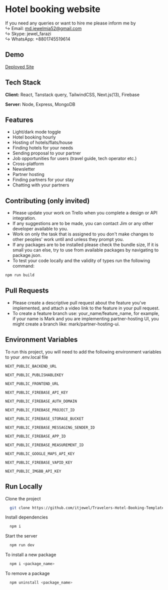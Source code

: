 # Hotel booking website

If you need any queries or want to hire me please inform me by \
↪️ Email: md.jewelmia52@gmail.com \
↪️ Skype: jewel_farazi \
↪️ WhatsApp: +8801745519614


## Demo

[Deployed Site](https://olaven-frontend.vercel.app/)


## Tech Stack

**Client:** React, Tanstack query, TailwindCSS, Next.js(13), Firebase

**Server:** Node, Express, MongoDB


## Features

- Light/dark mode toggle
- Hotel booking hourly
- Hosting of hotels/flats/house
- Finding hotels for your needs
- Sending proposal to your partner
- Job opportunities for users (travel guide, tech operator etc.)
- Cross-platform
- Newsletter
- Partner hosting
- Finding partners for your stay
- Chatting with your partners



## Contributing (only invited)

- Please update your work on Trello when you complete a design or API integration.
- If any suggestions are to be made, you can contact Jim or any other developer available to you.
- Work on only the task that is assigned to you don't make changes to other peoples' work until and unless they prompt you.
- If any packages are to be installed please check the bundle size, If it is small you can else, try to use from available packages by navigating to package.json.
- To test your code locally and the validity of types run the following command:
```bash
npm run build
```
  
## Pull Requests
- Please create a descriptive pull request about the feature you've implemented, and attach a video link to the feature in your pull request.
- To create a feature branch use: your_name/feature_name, for example, if your name is Mark and you are implementing partner-hosting UI, you might create a branch like: mark/partner-hosting-ui.



## Environment Variables

To run this project, you will need to add the following environment variables to your .env.local file

`NEXT_PUBLIC_BACKEND_URL`

`NEXT_PUBLIC_PUBLISHABLEKEY`

`NEXT_PUBLIC_FRONTEND_URL`

`NEXT_PUBLIC_FIREBASE_API_KEY`

`NEXT_PUBLIC_FIREBASE_AUTH_DOMAIN`

`NEXT_PUBLIC_FIREBASE_PROJECT_ID`

`NEXT_PUBLIC_FIREBASE_STORAGE_BUCKET`

`NEXT_PUBLIC_FIREBASE_MESSAGING_SENDER_ID`

`NEXT_PUBLIC_FIREBASE_APP_ID`

`NEXT_PUBLIC_FIREBASE_MEASUREMENT_ID`

`NEXT_PUBLIC_GOOGLE_MAPS_API_KEY`

`NEXT_PUBLIC_FIREBASE_VAPID_KEY`

`NEXT_PUBLIC_IMGBB_API_KEY`






## Run Locally

Clone the project

```bash
  git clone https://github.com/itjewel/Travelers-Hotel-Booking-Template-NextJS-Tailwind.git
```


Install dependencies

```bash
  npm i
```

Start the server

```bash
  npm run dev
```
To install a new package

```bash
  npm i <package_name>
```
To remove a package

```bash
  npm uninstall <package_name>
```

